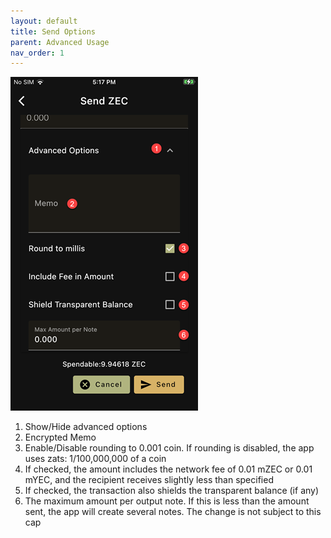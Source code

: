 ```yaml
---
layout: default
title: Send Options
parent: Advanced Usage
nav_order: 1
---
```


![Send](img/IMG_0087.PNG)

1. Show/Hide advanced options
2. Encrypted Memo
3. Enable/Disable rounding to 0.001 coin. If rounding is disabled,
the app uses zats: 1/100,000,000 of a coin
4. If checked, the amount includes the network fee 
of 0.01 mZEC or 0.01 mYEC, and the recipient receives slightly less 
than specified
5. If checked, the transaction also shields the transparent balance 
(if any)
6. The maximum amount per output note. If this is less than the amount
sent, the app will create several notes. The change is not subject to
this cap
